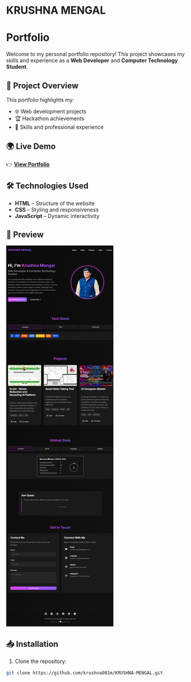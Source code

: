# KRUSHNA MENGAL
# Portfolio

Welcome to my personal portfolio repository! This project showcases my skills and experience as a **Web Developer** and **Computer Technology Student**.

## 🚀 Project Overview
This portfolio highlights my:
- 🌐 Web development projects  
- 🏆 Hackathon achievements  
- 📜 Skills and professional experience  

## 🌍 Live Demo
👉 [**View Portfolio**](https://krushna001m.github.io/KRUSHNA-MENGAL/)  

## 🛠️ Technologies Used
- **HTML** – Structure of the website  
- **CSS** – Styling and responsiveness  
- **JavaScript** – Dynamic interactivity  

## 📸 Preview
![Portfolio Screenshot](Src/Portfolio-Preview.png)

## 📥 Installation
1. Clone the repository:  
```bash
git clone https://github.com/krushna001m/KRUSHNA-MENGAL.git
